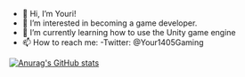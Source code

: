 - 👋 Hi, I’m Youri!
- 👀 I’m interested in becoming a game developer.
- 🌱 I’m currently learning how to use the Unity game engine
- 📫 How to reach me: 
-Twitter: @Your1405Gaming

[![Anurag's GitHub stats](https://github-readme-stats.vercel.app/api?username=Your1405)](https://github.com/anuraghazra/github-readme-stats)
